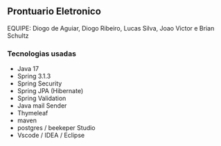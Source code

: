 ## Prontuario Eletronico

EQUIPE: Diogo de Aguiar, Diogo Ribeiro,  Lucas Silva, Joao Victor e Brian Schultz 
 ### Tecnologias usadas
 - Java 17
 - Spring 3.1.3
 - Spring Security
 - Spring JPA (Hibernate)
 - Spring Validation
 - Java mail Sender
 - Thymeleaf
 - maven
 - postgres / beekeper Studio
 - Vscode / IDEA / Eclipse
